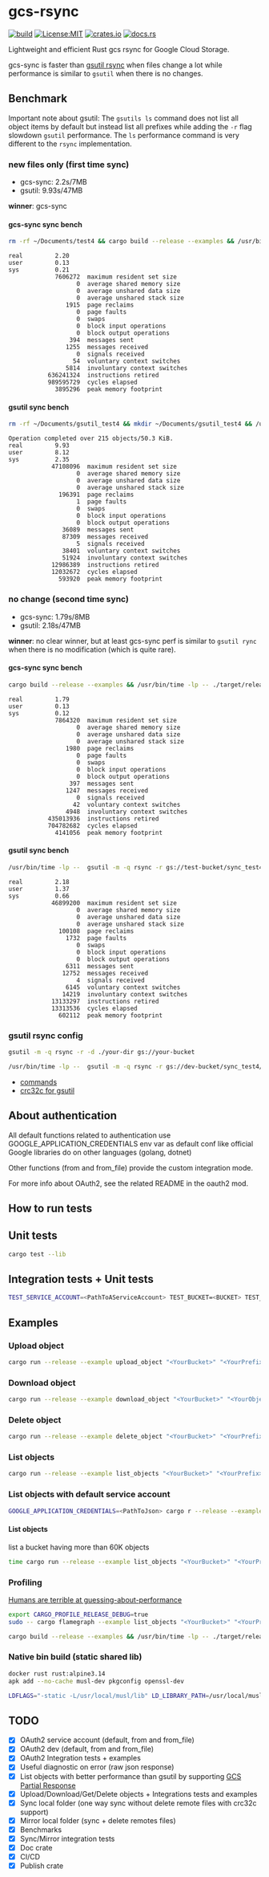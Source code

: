 # gcs-rsync

[![build](https://github.com/cboudereau/gcs-rsync/workflows/build/badge.svg?branch=main&event=push)](https://github.com/cboudereau/gcs-rsync/actions/workflows/build.yml?query=event%3Apush)
[![License:MIT](https://img.shields.io/badge/License-MIT-yellow.svg)](https://opensource.org/licenses/MIT)
[![crates.io](https://img.shields.io/crates/v/gcs-rsync.svg)](https://crates.io/crates/gcs-rsync)
[![docs.rs](https://docs.rs/gcs-rsync/badge.svg)](https://docs.rs/gcs-rsync)

Lightweight and efficient Rust gcs rsync for Google Cloud Storage.

gcs-sync is faster than [gsutil rsync](https://cloud.google.com/storage/docs/gsutil/commands/rsync) when files change a lot while performance is similar to `gsutil` when there is no changes.

## Benchmark

Important note about gsutil: The `gsutils ls` command does not list all object items by default but instead list all prefixes while adding the `-r` flag slowdown `gsutil` performance. The `ls` performance command is very different to the `rsync` implementation.

### new files only (first time sync)

- gcs-sync: 2.2s/7MB
- gsutil: 9.93s/47MB

**winner**: gcs-sync

#### gcs-sync sync bench

```bash
rm -rf ~/Documents/test4 && cargo build --release --examples && /usr/bin/time -lp -- ./target/release/examples/bucket_to_folder_sync
```

```
real         2.20
user         0.13
sys          0.21
             7606272  maximum resident set size
                   0  average shared memory size
                   0  average unshared data size
                   0  average unshared stack size
                1915  page reclaims
                   0  page faults
                   0  swaps
                   0  block input operations
                   0  block output operations
                 394  messages sent
                1255  messages received
                   0  signals received
                  54  voluntary context switches
                5814  involuntary context switches
           636241324  instructions retired
           989595729  cycles elapsed
             3895296  peak memory footprint
```

#### gsutil sync bench

```bash
rm -rf ~/Documents/gsutil_test4 && mkdir ~/Documents/gsutil_test4 && /usr/bin/time -lp --  gsutil -m -q rsync -r gs://dev-bucket/sync_test4/ ~/Documents/gsutil_test4/
```

```
Operation completed over 215 objects/50.3 KiB.
real         9.93
user         8.12
sys          2.35
            47108096  maximum resident set size
                   0  average shared memory size
                   0  average unshared data size
                   0  average unshared stack size
              196391  page reclaims
                   1  page faults
                   0  swaps
                   0  block input operations
                   0  block output operations
               36089  messages sent
               87309  messages received
                   5  signals received
               38401  voluntary context switches
               51924  involuntary context switches
            12986389  instructions retired
            12032672  cycles elapsed
              593920  peak memory footprint
```

### no change (second time sync)

- gcs-sync: 1.79s/8MB
- gsutil: 2.18s/47MB

**winner**: no clear winner, but at least gcs-sync perf is similar to `gsutil rync` when there is no modification (which is quite rare).

#### gcs-sync sync bench

```bash
cargo build --release --examples && /usr/bin/time -lp -- ./target/release/examples/bucket_to_folder_sync
```

```
real         1.79
user         0.13
sys          0.12
             7864320  maximum resident set size
                   0  average shared memory size
                   0  average unshared data size
                   0  average unshared stack size
                1980  page reclaims
                   0  page faults
                   0  swaps
                   0  block input operations
                   0  block output operations
                 397  messages sent
                1247  messages received
                   0  signals received
                  42  voluntary context switches
                4948  involuntary context switches
           435013936  instructions retired
           704782682  cycles elapsed
             4141056  peak memory footprint
```

#### gsutil sync bench

```bash
/usr/bin/time -lp --  gsutil -m -q rsync -r gs://test-bucket/sync_test4/ ~/Documents/gsutil_test4/
```

```
real         2.18
user         1.37
sys          0.66
            46899200  maximum resident set size
                   0  average shared memory size
                   0  average unshared data size
                   0  average unshared stack size
              100108  page reclaims
                1732  page faults
                   0  swaps
                   0  block input operations
                   0  block output operations
                6311  messages sent
               12752  messages received
                   4  signals received
                6145  voluntary context switches
               14219  involuntary context switches
            13133297  instructions retired
            13313536  cycles elapsed
              602112  peak memory footprint
```

### gsutil rsync config

```bash
gsutil -m -q rsync -r -d ./your-dir gs://your-bucket
```

```bash
/usr/bin/time -lp --  gsutil -m -q rsync -r gs://dev-bucket/sync_test4/ ~/Documents/gsutil_test4/
```

- [commands](https://cloud.google.com/storage/docs/gsutil/commands/rsync)
- [crc32c for gsutil](https://cloud.google.com/storage/docs/gsutil/addlhelp/CRC32CandInstallingcrcmod)

## About authentication

All default functions related to authentication use GOOGLE_APPLICATION_CREDENTIALS env var as default conf like official Google libraries do on other languages (golang, dotnet)

Other functions (from and from_file) provide the custom integration mode.

For more info about OAuth2, see the related README in the oauth2 mod.

## How to run tests

## Unit tests

```bash
cargo test --lib
```

## Integration tests + Unit tests

```bash
TEST_SERVICE_ACCOUNT=<PathToAServiceAccount> TEST_BUCKET=<BUCKET> TEST_PREFIX=<PREFIX> cargo test --no-fail-fast
```

## Examples

### Upload object

```bash
cargo run --release --example upload_object "<YourBucket>" "<YourPrefix>" "<YourFilePath>"
```

### Download object

```bash
cargo run --release --example download_object "<YourBucket>" "<YourObjectName>" "<YourAbsoluteExistingDirectory>"
```

### Delete object

```bash
cargo run --release --example delete_object "<YourBucket>" "<YourPrefix>/<YourFileName>"
```

### List objects

```bash
cargo run --release --example list_objects "<YourBucket>" "<YourPrefix>"
```

### List objects with default service account

```bash
GOOGLE_APPLICATION_CREDENTIALS=<PathToJson> cargo r --release --example list_objects_service_account "<YourBucket>" "<YourPrefix>"
```

#### List objects

list a bucket having more than 60K objects

```bash
time cargo run --release --example list_objects "<YourBucket>" "<YourPrefixHavingMoreThan60K>" | wc -l
```

### Profiling

[Humans are terrible at guessing-about-performance](https://github.com/flamegraph-rs/flamegraph#humans-are-terrible-at-guessing-about-performance)

```bash
export CARGO_PROFILE_RELEASE_DEBUG=true
sudo -- cargo flamegraph --example list_objects "<YourBucket>" "<YourPrefixHavingMoreThan60K>"
```

```bash
cargo build --release --examples && /usr/bin/time -lp -- ./target/release/examples/list_objects "<YourBucket>" "<YourPrefixHavingMoreThan60K>"
```

### Native bin build (static shared lib)

```bash
docker rust rust:alpine3.14
apk add --no-cache musl-dev pkgconfig openssl-dev

LDFLAGS="-static -L/usr/local/musl/lib" LD_LIBRARY_PATH=/usr/local/musl/lib:$LD_LIBRARY_PATH CFLAGS="-I/usr/local/musl/include" PKG_CONFIG_PATH=/usr/local/musl/lib/pkgconfig cargo build --release --target=x86_64-unknown-linux-musl --example bucket_to_folder_sync
```

## TODO

- [x] OAuth2 service account (default, from and from_file)
- [x] OAuth2 dev (default, from and from_file)
- [x] OAuth2 Integration tests + examples
- [x] Useful diagnostic on error (raw json response)
- [x] List objects with better performance than gsutil by supporting [GCS Partial Response](https://cloud.google.com/storage/docs/json_api#partial-response)
- [x] Upload/Download/Get/Delete objects + Integrations tests and examples
- [x] Sync local folder (one way sync without delete remote files with crc32c support)
- [x] Mirror local folder (sync + delete remotes files)
- [x] Benchmarks
- [x] Sync/Mirror integration tests
- [x] Doc crate
- [x] CI/CD
- [x] Publish crate
